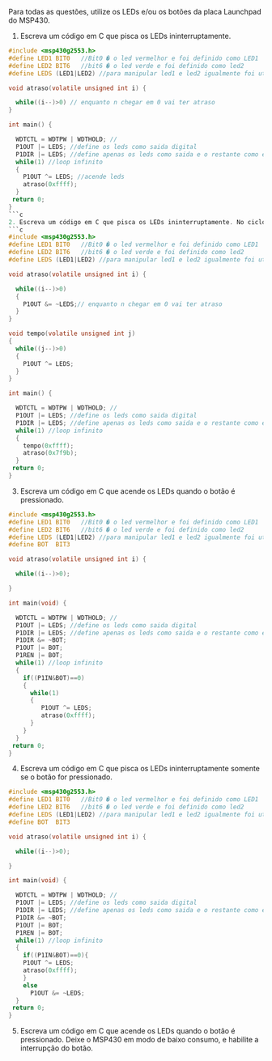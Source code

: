 Para todas as questões, utilize os LEDs e/ou os botões da placa Launchpad do MSP430.

1. Escreva um código em C que pisca os LEDs ininterruptamente.
```c
#include <msp430g2553.h>
#define LED1 BIT0   //Bit0 � o led vermelhor e foi definido como LED1
#define LED2 BIT6   //bit6 � o led verde e foi definido como led2
#define LEDS (LED1|LED2) //para manipular led1 e led2 igualmente foi utilizado outro define

void atraso(volatile unsigned int i) {

  while((i--)>0) // enquanto n chegar em 0 vai ter atraso
}

int main() {

  WDTCTL = WDTPW | WDTHOLD; //
  P1OUT |= LEDS; //define os leds como saida digital
  P1DIR |= LEDS; //define apenas os leds como saida e o restante como entrada
  while(1) //loop infinito
  {
    P1OUT ^= LEDS; //acende leds
    atraso(0xffff);
  }
 return 0;
}
```c
2. Escreva um código em C que pisca os LEDs ininterruptamente. No ciclo que pisca os LEDs, o tempo que os LEDs ficam ligados deve ser duas vezes maior do que o tempo que eles ficam desligados.
```c
#include <msp430g2553.h>
#define LED1 BIT0   //Bit0 � o led vermelhor e foi definido como LED1
#define LED2 BIT6   //bit6 � o led verde e foi definido como led2
#define LEDS (LED1|LED2) //para manipular led1 e led2 igualmente foi utilizado outro define

void atraso(volatile unsigned int i) {

  while((i--)>0)
  {
    P1OUT &= ~LEDS;// enquanto n chegar em 0 vai ter atraso
  }
}

void tempo(volatile unsigned int j)
{
  while((j--)>0)
  {
    P1OUT ^= LEDS;
  }
}

int main() {

  WDTCTL = WDTPW | WDTHOLD; //
  P1OUT |= LEDS; //define os leds como saida digital
  P1DIR |= LEDS; //define apenas os leds como saida e o restante como entrada
  while(1) //loop infinito
  {
    tempo(0xffff);
    atraso(0x7f9b);
  }
 return 0;
}
```
3. Escreva um código em C que acende os LEDs quando o botão é pressionado.
```c
#include <msp430g2553.h>
#define LED1 BIT0   //Bit0 � o led vermelhor e foi definido como LED1
#define LED2 BIT6   //bit6 � o led verde e foi definido como led2
#define LEDS (LED1|LED2) //para manipular led1 e led2 igualmente foi utilizado outro define
#define BOT  BIT3

void atraso(volatile unsigned int i) {

  while((i--)>0);

}

int main(void) {

  WDTCTL = WDTPW | WDTHOLD; //
  P1OUT |= LEDS; //define os leds como saida digital
  P1DIR |= LEDS; //define apenas os leds como saida e o restante como entrada
  P1DIR &= ~BOT;
  P1OUT |= BOT;
  P1REN |= BOT;
  while(1) //loop infinito
  {
    if((P1IN&BOT)==0)
    {
      while(1)
      {
         P1OUT ^= LEDS;
         atraso(0xffff);
      }
    }
  }
 return 0;
}
```
4. Escreva um código em C que pisca os LEDs ininterruptamente somente se o botão for pressionado.
```c
#include <msp430g2553.h>
#define LED1 BIT0   //Bit0 � o led vermelhor e foi definido como LED1
#define LED2 BIT6   //bit6 � o led verde e foi definido como led2
#define LEDS (LED1|LED2) //para manipular led1 e led2 igualmente foi utilizado outro define
#define BOT  BIT3

void atraso(volatile unsigned int i) {

  while((i--)>0);

}

int main(void) {

  WDTCTL = WDTPW | WDTHOLD; //
  P1OUT |= LEDS; //define os leds como saida digital
  P1DIR |= LEDS; //define apenas os leds como saida e o restante como entrada
  P1DIR &= ~BOT;
  P1OUT |= BOT;
  P1REN |= BOT;
  while(1) //loop infinito
  {
    if((P1IN&BOT)==0){
    P1OUT ^= LEDS;
    atraso(0xffff);
    }
    else
      P1OUT &= ~LEDS;
  }
 return 0;
}
```
5. Escreva um código em C que acende os LEDs quando o botão é pressionado. Deixe o MSP430 em modo de baixo consumo, e habilite a interrupção do botão.
